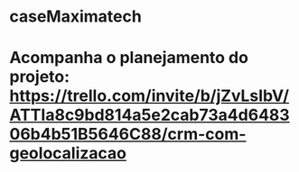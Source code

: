# caseMaximatech
# Acompanha o planejamento do projeto: https://trello.com/invite/b/jZvLsIbV/ATTIa8c9bd814a5e2cab73a4d648306b4b51B5646C88/crm-com-geolocalizacao